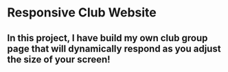 # Responsive Club Website

## In this project, I have build my own club group page that will dynamically respond as you adjust the size of your screen!​
